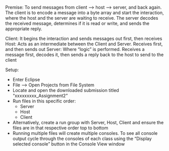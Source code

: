 Premise:
To send messages from client —> host —> server, and back again. The client is to encode a message into a byte array and start the interaction, where the host and the server are waiting to receive. The server decodes the received message, determines if it is read or write, and sends the appropriate reply.

Client: It begins the interaction and sends messages out first, then receives
Host: Acts as an intermediate between the Client and Server. Receives first, and then sends out
Server: Where “logic” is performed. Receives a message first, decodes it, then sends a reply back to the host to send to the client

Setup:
- Enter Eclipse
- File —> Open Projects from File System 
- Locate and open the downloaded submission titled “xxxxxxxxx_Assignment2”
- Run files in this specific order:
	- Server
	- Host
	- Client
- Alternatively, create a run group with Server, Host, Client and ensure the files are in that respective order top to bottom
- Running multiple files will create multiple consoles. To see all console output cycle through the consoles of each class using the “Display selected console” button in the Console View window
